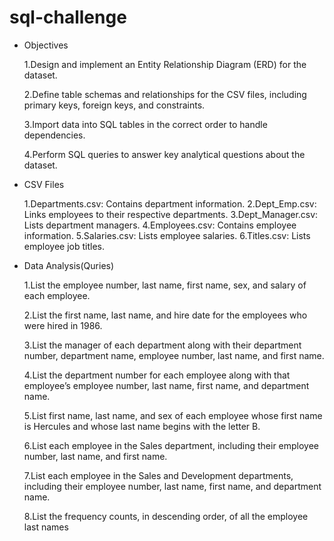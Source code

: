 # sql-challenge

* Objectives
    
    1.Design and implement an Entity Relationship Diagram (ERD) for the dataset.

    2.Define table schemas and relationships for the CSV files, including primary keys, foreign keys, and constraints.
    
    3.Import data into SQL tables in the correct order to handle dependencies.
    
    4.Perform SQL queries to answer key analytical questions about the dataset.


* CSV Files

    1.Departments.csv: Contains department information.
    2.Dept_Emp.csv: Links employees to their respective departments.
    3.Dept_Manager.csv: Lists department managers.
    4.Employees.csv: Contains employee information.
    5.Salaries.csv: Lists employee salaries.
    6.Titles.csv: Lists employee job titles.


* Data Analysis(Quries)

    1.List the employee number, last name, first name, sex, and salary of each employee.

    2.List the first name, last name, and hire date for the employees who were hired in 1986.

    3.List the manager of each department along with their department number, department name, employee number, last name, and first name.

    4.List the department number for each employee along with that employee’s employee number, last name, first name, and department name.

    5.List first name, last name, and sex of each employee whose first name is Hercules and whose last name begins with the letter B.

    6.List each employee in the Sales department, including their employee number, last name, and first name.

    7.List each employee in the Sales and Development departments, including their employee number, last name, first name, and department name.

    8.List the frequency counts, in descending order, of all the employee last names 